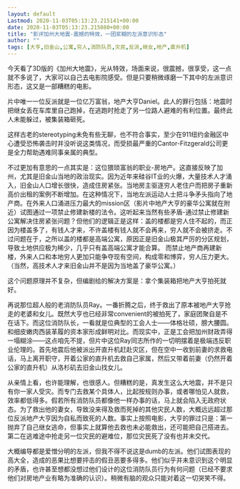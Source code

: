 ```yaml
---
layout: default
Lastmod: 2020-11-03T05:13:23.215141+00:00
date: 2020-11-03T05:13:23.215080+00:00
title: "影评加州大地震-震撼的特效，一团浆糊的左派意识形态"
author: ""
tags: [大亨,旧金山,公寓,穷人,消防队员,灾民,反派,继女,地产,直升机]
---
```


今天看了3D版的《加州大地震》，光从特效，场面来说，很震撼，很享受，这一点就不多说了，大家可以自己去电影院感受。但是只要稍微琢磨一下其中的左派意识形态，这又是一部糟糕的电影。  

片中唯一一位反派就是一位亿万富翁，地产大亨Daniel。此人的罪行包括：地震时把继女丢在车库里自己跑掉，在逃跑时抢走了另一位路人避难的有利位置。最终此人未能躲过，被集装箱砸死。

这样古老的stereotyping未免有些无聊，也不符合事实，至少在911纽约金融区中心遭受恐怖袭击时并没听说这类情况，而受损最严重的Cantor-Fitzgerald公司更是全力帮助遇难同事亲属的典型。

不过更加有意思的一点其实是：这位猥琐富翁的职业-房地产。这直接反映了加州，尤其是旧金山当地的政治现实。因为近年来硅谷IT业的火爆，大量技术人才涌入，旧金山人口增长很快，造成住房紧张。当地房主驱逐穷人老住户而把房子重新高价出租的案例不断增加。在这种情况下，当地左派运动人士把斗争矛头指向了地产商。在外来人口涌进压力最大的mission区（影片中地产大亨的豪华公寓就在附近）试图通过一项禁止修建新楼的法令。这听起来当然有些矛盾-通过禁止修建新公寓解决住房紧张问题？但他们的逻辑正是这样：盖的楼都是穷人住不起的，而正因为楼盖多了，有钱人才来，不许盖楼有钱人就不会再来，穷人就不会被挤走。不过问题在于，之所以盖的楼都是高端公寓，原因正是旧金山极其严厉的分区规划，导致土地供应极为稀少，几乎只有盖高端公寓才能合算。 而禁止地产商再建新楼，外来人口和本地穷人更加只能争夺现有空间，构成零和博弈，穷人压力更大。（当然，高技术人才来旧金山并不是因为当地盖了豪华公寓。）

这个问题原理并不复杂，但编剧给的解决方案是：拿个集装箱把地产大亨拍死就好。

再说那位超人般的老消防队员Ray。一番折腾之后，终于救出了原本被地产大亨抢走的老婆和女儿。既然大亨也已经非常convenient的被拍死了，家庭团聚自是不在话下。而这位消防队长，一看就是位典型的工会人士——体格壮硕，膀大腰圆。和细皮嫩肉西装革履的资本家形成鲜明对比。而现实中，正是工会把加州财政弄得一塌糊涂——这点咱先不提，但片中这位Ray同志所作的一切明摆着是极端违反职业伦理的。首先地震后他被派出开直升机赶赴灾区，但在空中一收到前妻的求救电话，马上离开职守，开着公家的直升机去救自己家属，然后又带着前妻（仍然开着公家的直升机）从洛杉矶去旧金山找女儿。

从亲情上看，也许能理解，也很感人。但糟糕的是，真发生这么大地震，并不是只有你一家人受灾。而专门去救某个具体人，比起按规则办事，或者哪怕见人就救，效率都低得多。假若所有消防队员都像他一样办事的话，马上就会陷入无政府状态。为了救出他的妻女，导致没来得及救而死掉的其他灾民人数，大概远远超过那位反派地产大亨因为自私而致死的人数。事实上按照电影，大亨的罪过只是：第一抛弃了自己继女逃命，但事实上就算他去救也未必能救出，还可能把自己搭进去。第二在逃难途中抢走另一位灾民的避难位，那位灾民死了没有也并未交代。

大概编导都是爱憎分明的左派，但我不得不说这是dumb的左派。他们试图表现的高大全，造成的恶果比想要抨击的假丑恶要多得多。他们似乎并未意识到这个明显的矛盾，也许甚至想都没想过他们设计的这位消防队员行为有何问题（已经不要求他们对房地产业有略为准确的认识）。稍微有脑的观众只能对着这一切哭笑不得。


